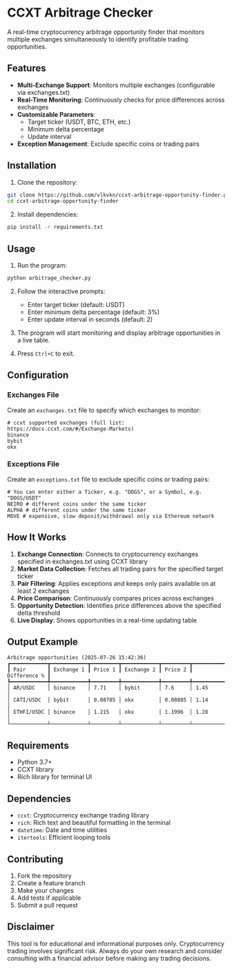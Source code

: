 # CCXT Arbitrage Checker

A real-time cryptocurrency arbitrage opportunity finder that monitors multiple exchanges simultaneously to identify profitable trading opportunities.

## Features

- **Multi-Exchange Support**: Monitors multiple exchanges (configurable via exchanges.txt)
- **Real-Time Monitoring**: Continuously checks for price differences across exchanges
- **Customizable Parameters**: 
  - Target ticker (USDT, BTC, ETH, etc.)
  - Minimum delta percentage
  - Update interval
- **Exception Management**: Exclude specific coins or trading pairs

## Installation

1. Clone the repository:
```bash
git clone https://github.com/vlkvkn/ccxt-arbitrage-opportunity-finder.git
cd ccxt-arbitrage-opportunity-finder
```

2. Install dependencies:
```bash
pip install -r requirements.txt
```

## Usage

1. Run the program:
```bash
python arbitrage_checker.py
```

2. Follow the interactive prompts:
   - Enter target ticker (default: USDT)
   - Enter minimum delta percentage (default: 3%)
   - Enter update interval in seconds (default: 2)

3. The program will start monitoring and display arbitrage opportunities in a live table.

4. Press `Ctrl+C` to exit.

## Configuration

### Exchanges File

Create an `exchanges.txt` file to specify which exchanges to monitor:

```
# ccxt supported exchanges (full list: https://docs.ccxt.com/#/Exchange-Markets)
binance
bybit
okx
```

### Exceptions File

Create an `exceptions.txt` file to exclude specific coins or trading pairs:

```
# You can enter either a Ticker, e.g. "DOGS", or a Symbol, e.g. "DOGS/USDT"
NEIRO # different coins under the same ticker
ALPHA # different coins under the same ticker
MOVE # expensive, slow deposit/withdrawal only via Ethereum network
```

## How It Works

1. **Exchange Connection**: Connects to cryptocurrency exchanges specified in exchanges.txt using CCXT library
2. **Market Data Collection**: Fetches all trading pairs for the specified target ticker
3. **Pair Filtering**: Applies exceptions and keeps only pairs available on at least 2 exchanges
4. **Price Comparison**: Continuously compares prices across exchanges
5. **Opportunity Detection**: Identifies price differences above the specified delta threshold
6. **Live Display**: Shows opportunities in a real-time updating table

## Output Example

```
Arbitrage opportunities (2025-07-26 15:42:36)
┏━━━━━━━━━━━━┳━━━━━━━━━━━━┳━━━━━━━━━┳━━━━━━━━━━━━┳━━━━━━━━━┳━━━━━━━━━━━━━━┓
┃ Pair       ┃ Exchange 1 ┃ Price 1 ┃ Exchange 2 ┃ Price 2 ┃ Difference % ┃
┡━━━━━━━━━━━━╇━━━━━━━━━━━━╇━━━━━━━━━╇━━━━━━━━━━━━╇━━━━━━━━━╇━━━━━━━━━━━━━━┩
│ AR/USDC    │ binance    │ 7.71    │ bybit      │ 7.6     │ 1.45         │
│ CATI/USDC  │ bybit      │ 0.08785 │ okx        │ 0.08885 │ 1.14         │
│ ETHFI/USDC │ binance    │ 1.215   │ okx        │ 1.1996  │ 1.28         │
└────────────┴────────────┴─────────┴────────────┴─────────┴──────────────┘
```

## Requirements

- Python 3.7+
- CCXT library
- Rich library for terminal UI

## Dependencies

- `ccxt`: Cryptocurrency exchange trading library
- `rich`: Rich text and beautiful formatting in the terminal
- `datetime`: Date and time utilities
- `itertools`: Efficient looping tools

## Contributing

1. Fork the repository
2. Create a feature branch
3. Make your changes
4. Add tests if applicable
5. Submit a pull request


## Disclaimer

This tool is for educational and informational purposes only. Cryptocurrency trading involves significant risk. Always do your own research and consider consulting with a financial advisor before making any trading decisions.